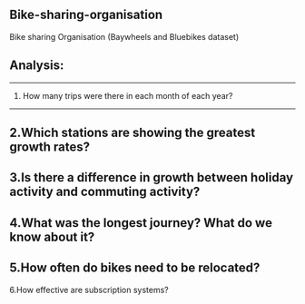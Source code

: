 ## Bike-sharing-organisation
Bike sharing Organisation (Baywheels and Bluebikes dataset)

## Analysis:
---
1. How many trips were there in each month of each year?
---
2.Which stations are showing the greatest growth rates?
---
3.Is there a difference in growth between holiday activity and commuting activity?
---
4.What was the longest journey? What do we know about it?
---
5.How often do bikes need to be relocated?
---
6.How effective are subscription systems?
